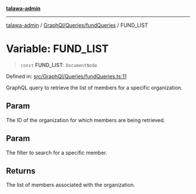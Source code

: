 [**talawa-admin**](../../../../README.md)

***

[talawa-admin](../../../../README.md) / [GraphQl/Queries/fundQueries](../README.md) / FUND\_LIST

# Variable: FUND\_LIST

> `const` **FUND\_LIST**: `DocumentNode`

Defined in: [src/GraphQl/Queries/fundQueries.ts:11](https://github.com/gautam-divyanshu/talawa-admin/blob/9fec1eef6a4674b14f6abe30e3be3844537d8dc2/src/GraphQl/Queries/fundQueries.ts#L11)

GraphQL query to retrieve the list of members for a specific organization.

## Param

The ID of the organization for which members are being retrieved.

## Param

The filter to search for a specific member.

## Returns

The list of members associated with the organization.
